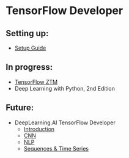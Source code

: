 # TensorFlow Developer

## Setting up:
* [Setup Guide](https://www.tensorflow.org/extras/cert/Setting_Up_TF_Developer_Certificate_Exam.pdf)

## In progress: 
* [TensorFlow ZTM](https://dev.mrdbourke.com/tensorflow-deep-learning/)
* Deep Learning with Python, 2nd Edition

## Future: 
* DeepLearning.AI TensorFlow Developer
  * [Introduction](https://www.coursera.org/learn/introduction-tensorflow?specialization=tensorflow-in-practice)
  * [CNN](https://www.coursera.org/learn/convolutional-neural-networks-tensorflow?specialization=tensorflow-in-practice)
  * [NLP](https://www.coursera.org/learn/natural-language-processing-tensorflow?specialization=tensorflow-in-practice)
  * [Sequences & Time Series](https://www.coursera.org/learn/tensorflow-sequences-time-series-and-prediction?specialization=tensorflow-in-practice)
